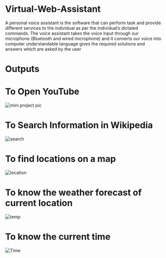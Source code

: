 # Virtual-Web-Assistant
A personal 
voice assistant is the software that can perform task and provide different services to the 
individual as per the individual’s dictated commands. The voice assistant takes the voice 
input through our microphone (Bluetooth and wired microphone) and it converts our voice 
into computer understandable language gives the required solutions and answers which are 
asked by the user
# Outputs
# To Open YouTube
![mini project pic](https://github.com/vyshnavi1402/Virtual-Web-Assistant/assets/108367765/7b38c558-5e8c-433e-a46d-523613cb6bd6)

# To Search Information in Wikipedia
![search](https://github.com/vyshnavi1402/Virtual-Web-Assistant/assets/108367765/f0a3b861-12e1-4f6d-8092-6f026bbea041)

# To find  locations on a map 
![location](https://github.com/vyshnavi1402/Virtual-Web-Assistant/assets/108367765/d8cff31f-da1b-46e1-8bf6-02ae205f817e)

# To know the weather forecast of current location
![temp](https://github.com/vyshnavi1402/Virtual-Web-Assistant/assets/108367765/11692383-5205-47c0-b92d-536ee97d8479)

# To know the current time
![Time](https://github.com/vyshnavi1402/Virtual-Web-Assistant/assets/108367765/13a65c18-80c4-4b16-b448-d9d8baa3cd83)

